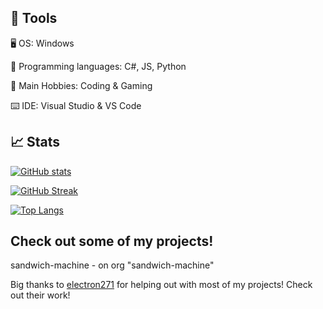 ## 🔧 Tools

🖥️ OS: Windows

💾 Programming languages: C#, JS, Python

🔧 Main Hobbies: Coding & Gaming

⌨️ IDE: Visual Studio & VS Code

## 📈 Stats

[![GitHub stats](https://github-readme-stats.vercel.app/api?username=SoupHuman&show_icons=true&theme=synthwave&include_all_commits=true)](https://github.com/SoupHuman/SoupHuman)

[![GitHub Streak](http://github-readme-streak-stats.herokuapp.com?user=SoupHuman&theme=synthwave)](https://git.io/streak-stats)

[![Top Langs](https://github-readme-stats.vercel.app/api/top-langs/?username=SoupHuman&theme=synthwave&langs_count=10&exclude_repo=TerminalInATerminal&layout=compact)](https://github.com/SoupHuman/SoupHuman)

## Check out some of my projects!

sandwich-machine -  on org "sandwich-machine"

Big thanks to [electron271](https://github.com/electron271) for helping out with most of my projects! Check out their work!
